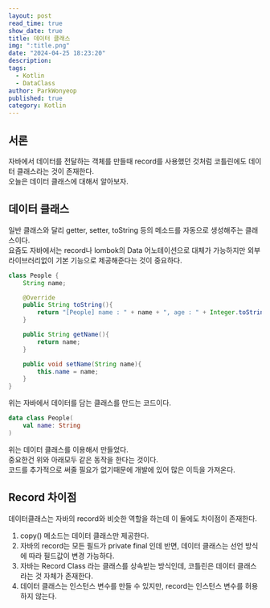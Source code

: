 ```yaml
---
layout: post
read_time: true
show_date: true
title: 데이터 클래스
img: ":title.png"
date: "2024-04-25 18:23:20"
description: 
tags:
  - Kotlin
  - DataClass
author: ParkWonyeop
published: true
category: Kotlin
---
```

## 서론

자바에서 데이터를 전달하는 객체를 만들때 record를 사용했던 것처럼 코틀린에도 데이터 클래스라는 것이 존재한다.  
오늘은 데이터 클래스에 대해서 알아보자.  

## 데이터 클래스

일반 클래스와 달리 getter, setter, toString 등의 메소드를 자동으로 생성해주는 클래스이다.  
요즘도 자바에서는 record나 lombok의 Data 어노테이션으로 대체가 가능하지만 외부 라이브러리없이 기본 기능으로 제공해준다는 것이 중요하다.  

```Java
class People {
    String name;

    @Override
    public String toString(){
        return "[People] name : " + name + ", age : " + Integer.toString(age);
    }

    public String getName(){
        return name;
    }

    public void setName(String name){
        this.name = name;
    }
}
```

위는 자바에서 데이터를 담는 클래스를 만드는 코드이다.  

```Kotlin
data class People(
    val name: String
)
```

위는 데이터 클래스를 이용해서 만들었다.  
중요한건 위와 아래모두 같은 동작을 한다는 것이다.  
코드를 추가적으로 써줄 필요가 없기때문에 개발에 있어 많은 이득을 가져온다.  

## Record 차이점

데이터클래스는 자바의 record와 비슷한 역할을 하는데 이 둘에도 차이점이 존재한다.  
  
1. copy() 메소드는 데이터 클래스만 제공한다.  
2. 자바의 record는 모든 필드가 private final 인데 반면, 데이터 클래스는 선언 방식에 따라 필드값이 변경 가능하다.  
3. 자바는 Record Class 라는 클래스를 상속받는 방식인데, 코틀린은 데이터 클래스라는 것 자체가 존재한다.  
4. 데이터 클래스는 인스턴스 변수를 만들 수 있지만, record는 인스턴스 변수를 허용하지 않는다.  
